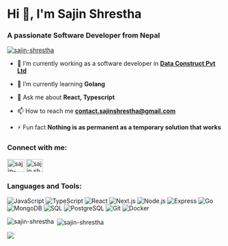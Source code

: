 <h1 align="left">Hi 👋, I'm Sajin Shrestha</h1>
<h3 align="left">A passionate Software Developer from Nepal</h3>

<p align="left"> <a href="https://github.com/sajin-shrestha/github-profile-trophy"><img src="https://github-profile-trophy.vercel.app/?username=sajin-shrestha&theme=onedark&title=-Issues,-PullRequest,-Reviews" alt="sajin-shrestha" /></a> </p>

- 🔭 I’m currently working as a software developer in [**Data Construct Pvt Ltd**](https://www.linkedin.com/company/data-construct-pvt-ltd/posts/?feedView=all)

- 🌱 I’m currently learning **Golang**

- 💬 Ask me about **React, Typescript**

- 📫 How to reach me **contact.sajinshrestha@gmail.com**

- ⚡ Fun fact **Nothing is as permanent as a temporary solution that works**

<h3 align="left">Connect with me:</h3>
<p align="left">
<a href="https://linkedin.com/in/sajin-shrestha" target="blank"><img align="center" src="https://raw.githubusercontent.com/rahuldkjain/github-profile-readme-generator/master/src/images/icons/Social/linked-in-alt.svg" alt="sajin-shrestha" height="30" width="40" /></a>
<a href="https://fb.com/sajin.shrestha.733" target="blank"><img align="center" src="https://raw.githubusercontent.com/rahuldkjain/github-profile-readme-generator/master/src/images/icons/Social/facebook.svg" alt="sajin.shrestha.733" height="30" width="40" /></a>
</p>

<h3 align="left">Languages and Tools:</h3>
<p align="left">
  <img src="https://img.shields.io/badge/-JavaScript-000?&logo=JavaScript" alt="JavaScript">
  <img src="https://img.shields.io/badge/-TypeScript-000?&logo=TypeScript" alt="TypeScript">
  <img src="https://img.shields.io/badge/-React-000?&logo=React" alt="React">
  <img src="https://img.shields.io/badge/-Next.js-000?&logo=Next.js" alt="Next.js">
  <img src="https://img.shields.io/badge/-Node.js-000?&logo=Node.js" alt="Node.js">
  <img src="https://img.shields.io/badge/-Express-000?&logo=Express" alt="Express">
  <img src="https://img.shields.io/badge/-Go-000?&logo=Go" alt="Go">
  <img src="https://img.shields.io/badge/-MongoDB-000?&logo=MongoDB" alt="MongoDB">
  <img src="https://img.shields.io/badge/-SQL-000?&logo=MySQL" alt="SQL">
  <img src="https://img.shields.io/badge/-PostgreSQL-000?&logo=PostgreSQL" alt="PostgreSQL">
  <img src="https://img.shields.io/badge/-Git-000?&logo=Git" alt="Git">
  <img src="https://img.shields.io/badge/-Docker-000?&logo=Docker" alt="Docker">
</p>


<p><img align="left" src="https://github-readme-stats.vercel.app/api/top-langs?username=sajin-shrestha&show_icons=true&locale=en&layout=compact" alt="sajin-shrestha" /></p>

<p>&nbsp;<img align="center" src="https://github-readme-stats.vercel.app/api?username=sajin-shrestha&show_icons=true&locale=en" alt="sajin-shrestha" /></p>

![](https://github-contributor-stats.vercel.app/api?username=sajin-shrestha&limit=5&theme=light&combine_all_yearly_contributions=true)
